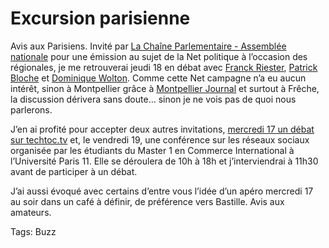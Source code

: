 # Excursion parisienne

Avis aux Parisiens. Invité par [La Chaîne Parlementaire - Assemblée nationale](http://www.lcpan.fr/) pour une émission au sujet de la Net politique à l’occasion des régionales, je me retrouverai jeudi 18 en débat avec [Franck Riester](http://www.franckriester.fr/site/), [Patrick Bloche](http://www.patrickbloche.org/) et [Dominique Wolton](http://www.wolton.cnrs.fr/). Comme cette Net campagne n’a eu aucun intérêt, sinon à Montpellier grâce à [Montpellier Journal](http://www.montpellier-journal.fr/) et surtout à Frêche, la discussion dérivera sans doute… sinon je ne vois pas de quoi nous parlerons.

J’en ai profité pour accepter deux autres invitations, [mercredi 17 un débat sur techtoc.tv]() et, le vendredi 19, une conférence sur les réseaux sociaux organisée par les étudiants du Master 1 en Commerce International à l’Université Paris 11. Elle se déroulera de 10h à 18h et j’interviendrai à 11h30 avant de participer à un débat.

J’ai aussi évoqué avec certains d’entre vous l’idée d’un apéro mercredi 17 au soir dans un café à définir, de préférence vers Bastille. Avis aux amateurs.

Tags: Buzz